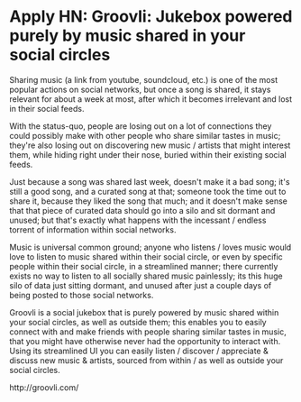 # Apply HN: Groovli: Jukebox powered purely by music shared in your social circles

Sharing music (a link from youtube, soundcloud, etc.) is one of the most popular actions on social networks, but once a song is shared, it stays relevant for about a week at most, after which it becomes irrelevant and lost in their social feeds.<p>With the status-quo, people are losing out on a lot of connections they could possibly make with other people who share similar tastes in music; they&#x27;re also losing out on discovering new music &#x2F; artists that might interest them, while hiding right under their nose, buried within their existing social feeds.<p>Just because a song was shared last week, doesn&#x27;t make it a bad song; it&#x27;s still a good song, and a curated song at that; someone took the time out to share it, because they liked the song that much; and it doesn&#x27;t make sense that that piece of curated data should go into a silo and sit dormant and unused; but that&#x27;s exactly what happens with the incessant &#x2F; endless torrent of information within social networks.<p>Music is universal common ground; anyone who listens &#x2F; loves music would love to listen to music shared within their social circle, or even by specific people within their social circle, in a streamlined manner; there currently exists no way to listen to all socially shared music painlessly; its this huge silo of data just sitting dormant, and unused after just a couple days of being posted to those social networks.<p>Groovli is a social jukebox that is purely powered by music shared within your social circles, as well as outside them; this enables you to easily connect with and make friends with people sharing similar tastes in music, that you might have otherwise never had the opportunity to interact with. Using its streamlined UI you can easily listen &#x2F; discover &#x2F; appreciate &amp; discuss new music &amp; artists, sourced from within &#x2F; as well as outside your social circles.<p>http:&#x2F;&#x2F;groovli.com&#x2F;
